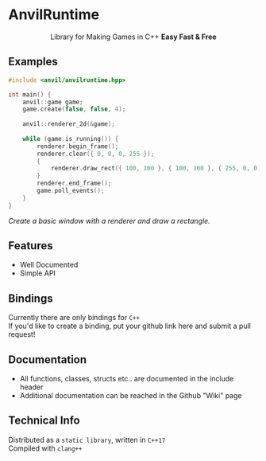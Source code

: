 # AnvilRuntime
<center>Library for Making Games in C++ <b>Easy Fast & Free</b></center>

## Examples

```cpp
#include <anvil/anvilruntime.hpp>

int main() {
    anvil::game game;
    game.create(false, false, 4);
    
    anvil::renderer_2d(&game);
    
    while (game.is_running()) {
        renderer.begin_frame();
        renderer.clear({ 0, 0, 0, 255 });
        {
            renderer.draw_rect({ 100, 100 }, { 100, 100 }, { 255, 0, 0, 255 }, 0);
        }
        renderer.end_frame();
        game.poll_events();
    }
}
```

<i>Create a basic window with a renderer and draw a rectangle.</i>

## Features
- Well Documented
- Simple API

## Bindings
Currently there are only bindings for `C++`<br>
If you'd like to create a binding, put your github link here and submit a pull request!

## Documentation
- All functions, classes, structs etc.. are documented in the include header
- Additional documentation can be reached in the Github "Wiki" page

## Technical Info
Distributed as a `static library`, written in `C++17`<br>
Compiled with `clang++`
